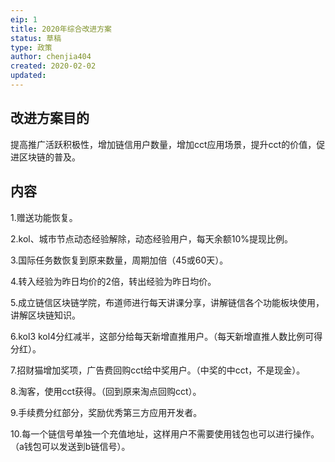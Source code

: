 ```yaml
---
eip: 1
title: 2020年综合改进方案
status: 草稿
type: 政策
author: chenjia404
created: 2020-02-02
updated: 
---
```


## 改进方案目的

提高推广活跃积极性，增加链信用户数量，增加cct应用场景，提升cct的价值，促进区块链的普及。

## 内容

1.赠送功能恢复。

2.kol、城市节点动态经验解除，动态经验用户，每天余额10%提现比例。

3.国际任务数恢复到原来数量，周期加倍（45或60天）。

4.转入经验为昨日均价的2倍，转出经验为昨日均价。

5.成立链信区块链学院，布道师进行每天讲课分享，讲解链信各个功能板块使用，讲解区块链知识。

6.kol3 kol4分红减半，这部分给每天新增直推用户。（每天新增直推人数比例可得分红）。

7.招财猫增加奖项，广告费回购cct给中奖用户。（中奖的中cct，不是现金）。

8.淘客，使用cct获得。（回到原来淘点回购cct）。

9.手续费分红部分，奖励优秀第三方应用开发者。

10.每一个链信号单独一个充值地址，这样用户不需要使用钱包也可以进行操作。（a钱包可以发送到b链信号）。